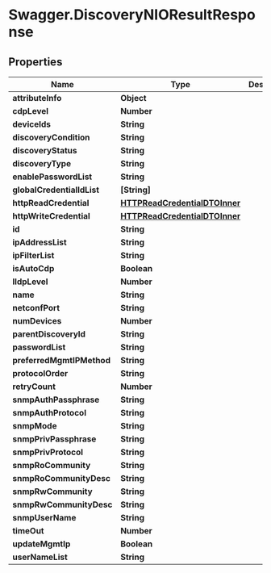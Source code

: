 # Swagger.DiscoveryNIOResultResponse

## Properties
Name | Type | Description | Notes
------------ | ------------- | ------------- | -------------
**attributeInfo** | **Object** |  | [optional] 
**cdpLevel** | **Number** |  | [optional] 
**deviceIds** | **String** |  | [optional] 
**discoveryCondition** | **String** |  | [optional] 
**discoveryStatus** | **String** |  | [optional] 
**discoveryType** | **String** |  | [optional] 
**enablePasswordList** | **String** |  | [optional] 
**globalCredentialIdList** | **[String]** |  | [optional] 
**httpReadCredential** | [**HTTPReadCredentialDTOInner**](HTTPReadCredentialDTOInner.md) |  | [optional] 
**httpWriteCredential** | [**HTTPReadCredentialDTOInner**](HTTPReadCredentialDTOInner.md) |  | [optional] 
**id** | **String** |  | [optional] 
**ipAddressList** | **String** |  | [optional] 
**ipFilterList** | **String** |  | [optional] 
**isAutoCdp** | **Boolean** |  | [optional] 
**lldpLevel** | **Number** |  | [optional] 
**name** | **String** |  | [optional] 
**netconfPort** | **String** |  | [optional] 
**numDevices** | **Number** |  | [optional] 
**parentDiscoveryId** | **String** |  | [optional] 
**passwordList** | **String** |  | [optional] 
**preferredMgmtIPMethod** | **String** |  | [optional] 
**protocolOrder** | **String** |  | [optional] 
**retryCount** | **Number** |  | [optional] 
**snmpAuthPassphrase** | **String** |  | [optional] 
**snmpAuthProtocol** | **String** |  | [optional] 
**snmpMode** | **String** |  | [optional] 
**snmpPrivPassphrase** | **String** |  | [optional] 
**snmpPrivProtocol** | **String** |  | [optional] 
**snmpRoCommunity** | **String** |  | [optional] 
**snmpRoCommunityDesc** | **String** |  | [optional] 
**snmpRwCommunity** | **String** |  | [optional] 
**snmpRwCommunityDesc** | **String** |  | [optional] 
**snmpUserName** | **String** |  | [optional] 
**timeOut** | **Number** |  | [optional] 
**updateMgmtIp** | **Boolean** |  | [optional] 
**userNameList** | **String** |  | [optional] 



